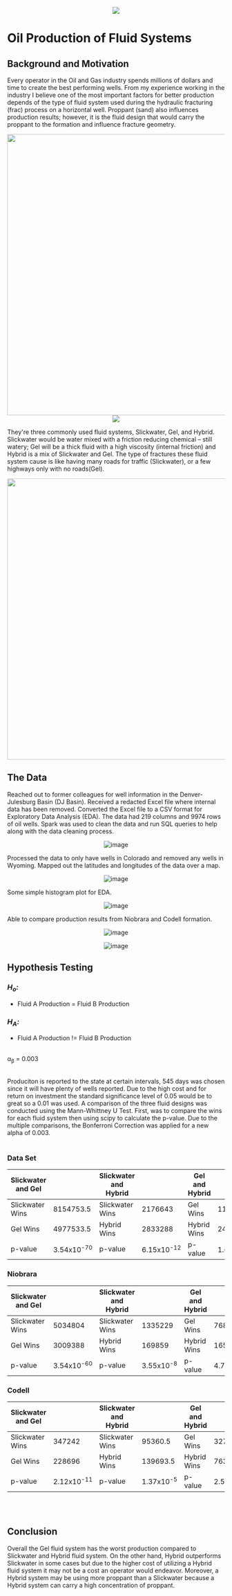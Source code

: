 <div align="center">

![](images/dj_layers.png)

</div>

# Oil Production of Fluid Systems

## Background and Motivation

Every operator in the Oil and Gas industry spends millions of dollars and time to create the best performing wells. From my experience working in the industry I believe one of the most important factors for better production depends of the type of fluid system used during the hydraulic fracturing (frac) process on a horizontal well. Proppant (sand) also influences production results; however, it is the fluid design that would carry the proppant to the formation and influence fracture geometry.

<div align="center"><img src="images/oil_well_2.png" width="600" height="650"/></div>
<div align="center"><img src="images/dj_layers.png"></div>




They're three commonly used fluid systems, Slickwater, Gel, and Hybrid. Slickwater would be water mixed with a friction reducing chemical – still watery; Gel will be a thick fluid with a high viscosity (internal friction) and Hybrid is a mix of Slickwater and Gel. The type of fractures these fluid system cause is like having many roads for traffic (Slickwater), or a few highways only with no roads(Gel).

<div align="center">
<img src="images/gel_picture.JPG" width="580" height="650"/>
</div>

## The Data

Reached out to former colleagues for well information in the Denver-Julesburg Basin (DJ Basin). Received a redacted Excel file where internal data has been removed. Converted the Excel file to a CSV format for Exploratory Data Analysis (EDA). The data had 219 columns and 9974 rows of oil wells. Spark was used to clean the data and run SQL queries to help along with the data cleaning process.


<div align="center">

![image](images/columns.png)
</div>
Processed the data to only have wells in Colorado and removed any wells in Wyoming. Mapped out the latitudes and longitudes of the data over a map.
<div align="center">

![image](images/well_location.png)
</div>
Some simple histogram plot for EDA.
<div align="center">

![image](images/eda_1.png)
</div>
Able to compare production results from Niobrara and Codell formation.
<div align="center">

![image](images/production_formation.png)

![image](images/formation_proppant.png)
</div>

## Hypothesis Testing

### <i>H<sub>o</sub>:<br/></i>
* Fluid A Production = Fluid B Production

### <i>H<sub>A</sub>:<br/></i>
* Fluid A Production != Fluid B Production<br/><br/>

&alpha;<sub>&beta;</sub> = 0.003
<br/><br/>


Produciton is reported to the state at certain intervals, 545 days was chosen since it will have plenty of wells reported. Due to the high cost and for return on investment the standard significance level of 0.05 would be to great so a 0.01 was used. A comparison of the three fluid designs was conducted using the Mann-Whittney U Test. First, was to compare the wins for each fluid system then using scipy to calculate the p-value. Due to the multiple comparisons, the Bonferroni Correction was applied for a new alpha of 0.003.
<br/>
<br/>

### Data Set

| Slickwater and Gel |                       | Slickwater and Hybrid |                        | Gel and Hybrid |                      |
|--------------------|-----------------------|-----------------------|------------------------|----------------|----------------------|
| Slickwater Wins    | 8154753.5             | Slickwater Wins       | 2176643                | Gel Wins       | 1124037.5            |
| Gel Wins           | 4977533.5             | Hybrid Wins           | 2833288                | Hybrid Wins    | 2445815.5            |
| p-value            | 3.54x10<sup>-70</sup> | p-value               | 6.15x10<sup>-12</sup>  | p-value        | 1.6x10<sup>-77</sup> |


### Niobrara

| Slickwater and Gel |                       | Slickwater and Hybrid |                      | Gel and Hybrid |                       |
|--------------------|-----------------------|-----------------------|----------------------|----------------|-----------------------|
| Slickwater Wins    | 5034804               | Slickwater Wins       | 1335229              | Gel Wins       | 768681                |
| Gel Wins           | 3009388               | Hybrid Wins           | 169859               | Hybrid Wins    | 1650663               |
| p-value            | 3.54x10<sup>-60</sup> | p-value               | 3.55x10<sup>-8</sup> | p-value        | 4.79x10<sup>-62</sup> |


### Codell

| Slickwater and Gel |                       | Slickwater and Hybrid |                      | Gel and Hybrid |                       |
|--------------------|-----------------------|-----------------------|----------------------|----------------|-----------------------|
| Slickwater Wins    | 347242                | Slickwater Wins       | 95360.5              | Gel Wins       | 32745.5               |
| Gel Wins           | 228696                | Hybrid Wins           | 139693.5             | Hybrid Wins    | 76341.5               |
| p-value            | 2.12x10<sup>-11</sup> | p-value               | 1.37x10<sup>-5</sup> | p-value        | 2.51x10<sup>-17</sup> |

<br/>
<br/>

## Conclusion

Overall the Gel fluid system has the worst production compared to Slickwater and Hybrid fluid system. On the other hand, Hybrid outperforms Slickwater in some cases but due to the higher cost of utilizing a Hybrid fluid system it may not be a cost an operator would endeavor. Moreover, a Hybrid system may be using more proppant than a Slickwater because a Hybrid system can carry a high concentration of proppant. 